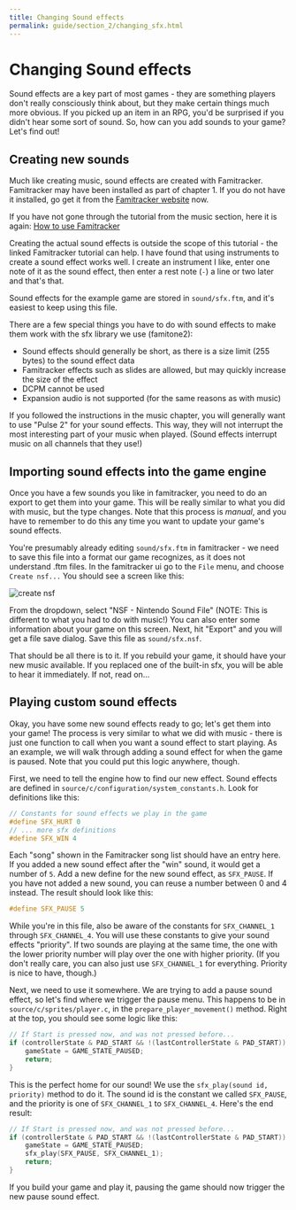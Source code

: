 ```yaml
---
title: Changing Sound effects
permalink: guide/section_2/changing_sfx.html
---
```

# Changing Sound effects

Sound effects are a key part of most games - they are something players don't really consciously think about, but they
make certain things much more obvious. If you picked up an item in an RPG, you'd be surprised if you didn't hear some
sort of sound. So, how can you add sounds to your game? Let's find out!

## Creating new sounds

Much like creating music, sound effects are created with Famitracker. Famitracker may have been installed as part of
chapter 1. If you do not have it installed, go get it from the [Famitracker website](http://famitracker.org) now.

If you have not gone through the tutorial from the music section, here it is again: 
[How to use Famitracker](http://btothethree.tumblr.com/post/104644129447/how-to-use-famitracker-chapter-1-introduction)

Creating the actual sound effects is outside the scope of this tutorial - the linked Famitracker tutorial can help. I
have found that using instruments to create a sound effect works well. I create an instrument I like, enter one note
of it as the sound effect, then enter a rest note (`-`) a line or two later and that's that.

Sound effects for the example game are stored in `sound/sfx.ftm`, and it's easiest to keep using this file.

There are a few special things you have to do with sound effects to make them work with the sfx library we use
(famitone2): 
- Sound effects should generally be short, as there is a size limit (255 bytes) to the sound effect data
- Famitracker effects such as slides are allowed, but may quickly increase the size of the effect
- DCPM cannot be used
- Expansion audio is not supported (for the same reasons as with music)

If you followed the instructions in the music chapter, you will generally want to use "Pulse 2" for your sound
effects. This way, they will not interrupt the most interesting part of your music when played. (Sound effects
interrupt music on all channels that they use!)

## Importing sound effects into the game engine

Once you have a few sounds you like in famitracker, you need to do an export to get them into your game. This
will be really similar to what you did with music, but the type changes. Note that this process is _manual_, and
you have to remember to do this any time you want to update your game's sound effects.

You're presumably already editing `sound/sfx.ftm` in famitracker - we need to save this file into a format
our game recognizes, as it does not understand .ftm files. In the famitracker ui go to the `File` menu,
and choose `Create nsf...` You should see a screen like this: 

![create nsf](../images/create_nsf.png)

From the dropdown, select "NSF - Nintendo Sound File" (NOTE: This is different to what you had to do with music!)
You can also enter some information about your game on this screen. Next, hit "Export" and you will get a file save
dialog. Save this file as `sound/sfx.nsf`.

That should be all there is to it. If you rebuild your game, it should have your new music available. If you
replaced one of the built-in sfx, you will be able to hear it immediately. If not, read on...

## Playing custom sound effects

Okay, you have some new sound effects ready to go; let's get them into your game! The process is very similar to
what we did with music - there is just one function to call when you want a sound effect to start playing. 
As an example, we will walk through adding a sound effect for when the game is paused. Note that you could put
this logic anywhere, though.

First, we need to tell the engine how to find our new effect. Sound effects are defined in
`source/c/configuration/system_constants.h`. Look for definitions like this: 

```c
// Constants for sound effects we play in the game
#define SFX_HURT 0
// ... more sfx definitions
#define SFX_WIN 4
```

Each "song" shown in the Famitracker song list should have an entry here. If you added a new sound effect after the
"win" sound, it would get a number of `5`. Add a new define for the new sound effect, as `SFX_PAUSE`. If you have
not added a new sound, you can reuse a number between 0 and 4 instead. The result should look like this: 

```c
#define SFX_PAUSE 5
```

While you're in this file, also be aware of the constants for `SFX_CHANNEL_1` through `SFX_CHANNEL_4`. You will
use these constants to give your sound effects "priority". If two sounds are playing at the same time, the one
with the lower priority number will play over the one with higher priority. (If you don't really care, you can
also just use `SFX_CHANNEL_1` for everything. Priority is nice to have, though.)

Next, we need to use it somewhere. We are trying to add a pause sound effect, so let's find where we trigger
the pause menu. This happens to be in `source/c/sprites/player.c`, in the `prepare_player_movement()` method. 
Right at the top, you should see some logic like this: 

```c
// If Start is pressed now, and was not pressed before...
if (controllerState & PAD_START && !(lastControllerState & PAD_START)) {
    gameState = GAME_STATE_PAUSED;
    return;
}
```

This is the perfect home for our sound! We use the `sfx_play(sound id, priority)` method to do it. The sound
id is the constant we called `SFX_PAUSE`, and the priority is one of `SFX_CHANNEL_1` to `SFX_CHANNEL_4`. Here's
the end result: 

```c
// If Start is pressed now, and was not pressed before...
if (controllerState & PAD_START && !(lastControllerState & PAD_START)) {
    gameState = GAME_STATE_PAUSED;
    sfx_play(SFX_PAUSE, SFX_CHANNEL_1);
    return;
}
```

If you build your game and play it, pausing the game should now trigger the new pause sound effect.
